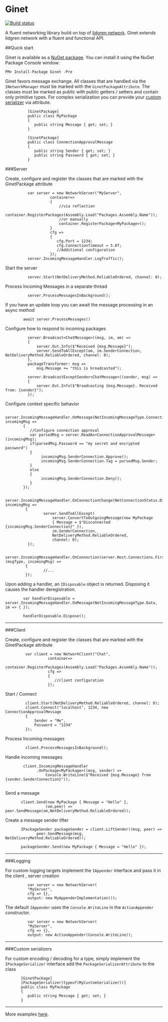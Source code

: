 # Ginet

[![Build status](https://ci.appveyor.com/api/projects/status/4ctmsofu3ilvak50?svg=true)](https://ci.appveyor.com/project/gmich/ginet) 

A fluent networking library build on top of [lidgren network](https://github.com/lidgren/lidgren-network-gen3). Ginet extends lidgren network with a fluent and functional API.

##Quick start

Ginet is available as a [NuGet package](https://www.nuget.org/packages/Ginet/). You can install it using the NuGet Package Console window:

```
PM> Install-Package Ginet -Pre
```

Ginet favors message exchange. All classes that are handled via the `INetworkManager` must be marked with the `GinetPackageAttribute`. The classes must be marked as public with public getters / setters and contain only primitive types. For complex serialization you can provide your [custom serializer](https://github.com/gmich/Ginet/blob/master/README.md#custom-serializers) via attribute.

```
          [GinetPackage]
          public class MyPackage
          {
             public string Message { get; set; }
          }
          
          [GinetPackage]
          public class ConnectionApprovalMessage
          {
             public string Sender { get; set; }
             public string Password { get; set; }
          }
```

###Server

Create, configure and register the classes that are marked with the GinetPackage attribute

```
          var server = new NetworkServer("MyServer",
                    container=>
                    {
                        //via reflection
                        container.RegisterPackages(Assembly.Load("Packages.Assembly.Name"));
                        //or manually
                        container.RegisterPackage<MyPackage>();
                    }
                    cfg =>
                    {
                       cfg.Port = 1234;
                       cfg.ConnectionTimeout = 5.0f;
                       //Additional configuration
                    });
          server.IncomingMessageHandler.LogTraffic();
```        

Start the server

``` 
          server.Start(NetDeliveryMethod.ReliableOrdered, channel: 0);
```

Process Incoming Messages in a separate thread

```
          server.ProcessMessagesInBackground();           
```

If you have an update loop you can await the message processing in an async method

```
        await server.ProcessMessages()
```

Configure how to respond to incoming packages

```          
          server.Broadcast<ChatMessage>((msg, im, om) =>
          {
              server.Out.Info($"Received {msg.Message}");
              server.SendToAllExcept(om, im.SenderConnection, NetDeliveryMethod.ReliableOrdered, channel: 0);
          }, 
          packageTransformer: msg => 
              msg.Message += "this is broadcasted");
          
          server.BroadcastExceptSender<ChatMessage>((sender, msg) =>
          {
              server.Out.Info($"Broadcasting {msg.Message}. Received from: {sender}");
          });

```

Configure context specific behavior 

```
        server.IncomingMessageHandler.OnMessage(NetIncomingMessageType.ConnectionApproval, incomingMsg =>
        {
           //Configure connection approval
           var parsedMsg = server.ReadAs<ConnectionApprovalMessage>(incomingMsg);
           if(parsedMsg.Password == "my secret and encrypted password")
           {
                incomingMsg.SenderConnection.Approve();
                incomingMsg.SenderConnection.Tag = parsedMsg.Sender;
           }
           else
           {
                incomingMsg.SenderConnection.Deny();
           }
        });
```

```
         server.IncomingMessageHandler.OnConnectionChange(NetConnectionStatus.Disconnected, incomingMsg =>
         {
                 server.SendToAllExcept(
                     server.ConvertToOutgoingMessage(new MyPackage
                     { Message = $"Disconnected {incomingMsg.SenderConnection}" }),
                     im.SenderConnection,
                     NetDeliveryMethod.ReliableOrdered,
                     channel: 0);
          });
```        

```
         server.IncomingMessageHandler.OnConnection(server.Host.Connections.First(), (msgType, incomingMsg) =>
         {
                 //...
         });
```    

Upon adding a handler, an `IDisposable` object is returned. Disposing it causes the handler deregistration.

```
        var handlerDisposable = server.IncomingMessageHandler.OnMessage(NetIncomingMessageType.Data, im => { });
        
        handlerDisposable.Dispose();
```

----

###Client

Create, configure and register the classes that are marked with the GinetPackage attribute

```
         var client = new NetworkClient("Chat", 
                   container=>
                        container.RegisterPackages(Assembly.Load("Packages.Assembly.Name"));
                   cfg =>
                   {  
                      //client configuration
                   });
```

Start / Connect

```
         client.Start(NetDeliveryMethod.ReliableOrdered, channel: 0);
         client.Connect("localhost", 1234, new ConnectionApprovalMessage
         {
             Sender = "Me",
             Password = "1234"
         });
```

Process Incoming messages

```
         client.ProcessMessagesInBackground();           
```

Handle incoming messages

```
        client.IncomingMessageHandler
              .OnPackage<MyPackage>((msg, sender) => 
                  Console.WriteLine($"Received {msg.Message} from {sender.SenderConnection}"));
                  
```
Send a message

```
       client.Send(new MyPackage { Message = "Hello" },
                  (om,peer) => peer.SendMessage(om,NetDeliveryMethod.ReliableOrdered));
``` 
                 
Create a message sender lifter

```
       IPackageSender packageSender = client.LiftSender((msg, peer) =>
              peer.SendMessage(msg, NetDeliveryMethod.ReliableOrdered));
              
       packageSender.Send(new MyPackage { Message = "Hello" });
```

---

###Logging

For custom logging targets implement the `IAppender` interface and pass it in the client , server creation

```
          var server = new NetworkServer(
          "MyServer",
          cfg => {},
          output: new MyAppenderImplementation());
```

The default `IAppender` uses the `Console.WriteLine` in the `ActionAppender` constructor.

```
          var server = new NetworkServer(
          "MyServer",
          cfg => {},
          output: new ActionAppender(Console.WriteLine));
```

----

###Custom serializers

For custom encoding / decoding for a type, simply implement the `IPackageSerializer` interface add the `PackageSerializerAttribute` to the class

```
       [GinetPackage]
       [PackageSerializer(typeof(MyCustomSerializer))]
       public class MyPackage
       {
          public string Message { get; set; }
       }
```      

----

More examples [here](https://github.com/gmich/Ginet/tree/master/Samples/Chat).
